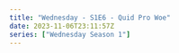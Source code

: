 ```yaml
---
title: "Wednesday - S1E6 - Quid Pro Woe"
date: 2023-11-06T23:11:57Z
series: ["Wednesday Season 1"]
---
```



<mux-player stream-type="on-demand"
  src="https://kp3d-my.sharepoint.com/personal/ryoo_kp3d_onmicrosoft_com/_layouts/15/download.aspx?share=EeE7Uy94G-ZGlaIvZRF_C6cBALQhbCXR2nBn6O5v1_ioEQ" prefer-playback="mse" controls>
  </mux-player>
  
  
  <script src="https://cdn.jsdelivr.net/npm/@mux/mux-player"></script>
  
 <script type="application/ld+json">
 {
  "@context": "https://schema.org/",
  "@type": "VideoObject",
  "name": "Wednesday - S1E6 - Quid Pro Woe",
  "contentUrl": "https://stream.mux.com/NvoieP1eql01vDZfiAsNdpHGwZRcerIifdG762bSaj02A.m3u8",
  "thumbnailUrl": "https://www.themoviedb.org/t/p/original/Ah1bTTgIi5iqaEe9S3czK0vM0PT.jpg?width=314&fit_mode=preserve&time=25",
  "uploadDate": "2023-11-06T23:11:57Z",
}

</script>


